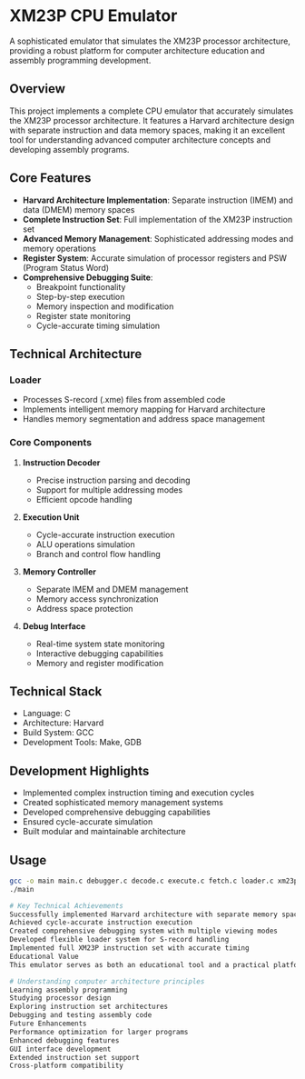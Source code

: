 # XM23P CPU Emulator
A sophisticated emulator that simulates the XM23P processor architecture, providing a robust platform for computer architecture education and assembly programming development.

## Overview
This project implements a complete CPU emulator that accurately simulates the XM23P processor architecture. It features a Harvard architecture design with separate instruction and data memory spaces, making it an excellent tool for understanding advanced computer architecture concepts and developing assembly programs.

## Core Features
- **Harvard Architecture Implementation**: Separate instruction (IMEM) and data (DMEM) memory spaces
- **Complete Instruction Set**: Full implementation of the XM23P instruction set
- **Advanced Memory Management**: Sophisticated addressing modes and memory operations
- **Register System**: Accurate simulation of processor registers and PSW (Program Status Word)
- **Comprehensive Debugging Suite**:
  - Breakpoint functionality
  - Step-by-step execution
  - Memory inspection and modification
  - Register state monitoring
  - Cycle-accurate timing simulation

## Technical Architecture
### Loader
- Processes S-record (.xme) files from assembled code
- Implements intelligent memory mapping for Harvard architecture
- Handles memory segmentation and address space management

### Core Components
1. **Instruction Decoder**
   - Precise instruction parsing and decoding
   - Support for multiple addressing modes
   - Efficient opcode handling

2. **Execution Unit**
   - Cycle-accurate instruction execution
   - ALU operations simulation
   - Branch and control flow handling

3. **Memory Controller**
   - Separate IMEM and DMEM management
   - Memory access synchronization
   - Address space protection

4. **Debug Interface**
   - Real-time system state monitoring
   - Interactive debugging capabilities
   - Memory and register modification

## Technical Stack
- Language: C
- Architecture: Harvard
- Build System: GCC
- Development Tools: Make, GDB

## Development Highlights
- Implemented complex instruction timing and execution cycles
- Created sophisticated memory management systems
- Developed comprehensive debugging capabilities
- Ensured cycle-accurate simulation
- Built modular and maintainable architecture

## Usage
```bash
gcc -o main main.c debugger.c decode.c execute.c fetch.c loader.c xm23p.c run.c psw.c BRANCHinstructions.c MEMinstructions.c REGinstructions.c cex.c
./main

# Key Technical Achievements
Successfully implemented Harvard architecture with separate memory spaces
Achieved cycle-accurate instruction execution
Created comprehensive debugging system with multiple viewing modes
Developed flexible loader system for S-record handling
Implemented full XM23P instruction set with accurate timing
Educational Value
This emulator serves as both an educational tool and a practical platform for:

# Understanding computer architecture principles
Learning assembly programming
Studying processor design
Exploring instruction set architectures
Debugging and testing assembly code
Future Enhancements
Performance optimization for larger programs
Enhanced debugging features
GUI interface development
Extended instruction set support
Cross-platform compatibility